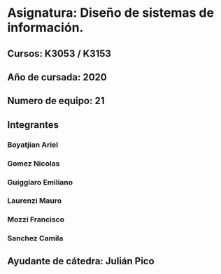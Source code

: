 # **Asignatura:** Diseño de sistemas de información.
## **Cursos:** K3053 / K3153
## **Año de cursada:** 2020
## **Numero de equipo:** 21

## **Integrantes**

### Boyatjian Ariel 
### Gomez Nicolas
### Guiggiaro Emiliano
### Laurenzi Mauro 
### Mozzi Francisco 
### Sanchez	Camila 

## **Ayudante de cátedra:** Julián Pico


